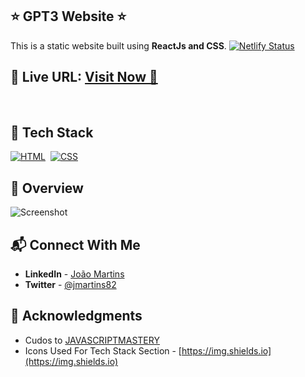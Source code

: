 ## ⭐ GPT3 Website ⭐

This is a static website built using **ReactJs and CSS**.
[![Netlify Status](https://api.netlify.com/api/v1/badges/54fbff34-791f-480b-858a-601545834e49/deploy-status)](https://app.netlify.com/sites/genuine-pony-3b0899/deploys)

## 📌 **Live URL:** <a href="https://gpt3.joao-martins.net">**Visit Now** 🚀</a>

<br>

## 📌 Tech Stack

[![HTML](https://img.shields.io/badge/html5%20-%23E34F26.svg?&style=for-the-badge&logo=html5&logoColor=white)](https://github.com/joao82)&nbsp;
[![CSS](https://img.shields.io/badge/css3%20-%231572B6.svg?&style=for-the-badge&logo=css3&logoColor=white)](https://github.com/joao82)&nbsp;
<br>

## 📌 Overview

![Screenshot](./src/assets/demo/gpt3.gif?raw=true "GPT3 Website")

## 📬 Connect With Me

- **LinkedIn** - [João Martins](https://www.linkedin.com/in/joão-pedro-martins-755ba64b/)
- **Twitter** - [@jmartins82](https://twitter.com/jmrtins82)

## 📌 Acknowledgments

- Cudos to [JAVASCRIPTMASTERY](https://github.com/adrianhajdin)
- Icons Used For Tech Stack Section - [https://img.shields.io](https://img.shields.io)
